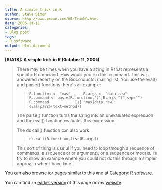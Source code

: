 ```yaml
---
title: A simple trick in R
author: Steve Simon
source: http://www.pmean.com/05/TrickR.html
date: 2005-10-11
categories:
- Blog post
tags:
- R software
output: html_document
---
```

**[StATS]:** **A simple trick in R (October 11,
2005)**

> There may be times when you have a string in R that represents a
> specific R command. How would you run this command. This was answered
> recently on the Bioconductor mailing list. You use the eval() and
> parse() functions. Here's an example:
>
> > `R.function <- "mas"      R.args <- "data.raw"      R.command <- paste(R.function,"(",R.args,")",sep="")      R.command            [1] "mas(data.raw)"            eval(parse(text=method))`
>
> The parse() function turns the string into an unevaluated expression
> and the eval() function evaluates this expression.
>
> The do.call() function can also work.
>
> > `do.call(R.function,list(R.args))`
>
> This sort of thing is useful if you need to loop through a sequence of
> commands, a sequence of of arguments, or a sequence of models. I'll
> try to show an example where you could not do this through a simpler
> approach when I have time.

You can also browse
for pages similar to this one at [Category: R
software](../category/RSoftware.html).

You can find an [earlier version][sim1] of this page on my [website][sim2].

[sim1]: http://www.pmean.com/05/TrickR.html
[sim2]: http://www.pmean.com
